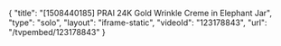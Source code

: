 {
    "title": "[1508440185] PRAI 24K Gold Wrinkle  Creme in Elephant Jar",
    "type": "solo",
    "layout": "iframe-static",
    "videoId": "123178843",
    "url": "\/tvpembed\/123178843"
}
